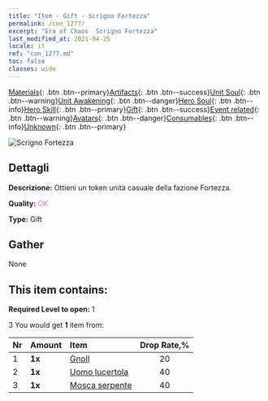 ```yaml
---
title: "Item - Gift - Scrigno Fortezza"
permalink: /con_1277/
excerpt: "Era of Chaos  Scrigno Fortezza"
last_modified_at: 2021-04-25
locale: it
ref: "con_1277.md"
toc: false
classes: wide
---
```

 [Materials](/ItemsIT/){: .btn .btn--primary}[Artifacts](/ItemsIT/Artifacts/){: .btn .btn--success}[Unit Soul](/ItemsIT/UnitSoul/){: .btn .btn--warning}[Unit Awakening](/ItemsIT/UnitAwakening/){: .btn .btn--danger}[Hero Soul](/ItemsIT/HeroSoul/){: .btn .btn--info}[Hero Skill](/ItemsIT/HeroSkill/){: .btn .btn--primary}[Gift](/ItemsIT/Gift/){: .btn .btn--success}[Event related](/ItemsIT/Events/){: .btn .btn--warning}[Avatars](/ItemsIT/Avatars/){: .btn .btn--danger}[Consumables](/ItemsIT/Consumables/){: .btn .btn--info}[Unknown](/ItemsIT/Unknown/){: .btn .btn--primary}

 ![Scrigno Fortezza](/images/t/i_904009.png)

## Dettagli
 **Descrizione:** Ottieni un token unità casuale della fazione Fortezza.

 **Quality:** <span style="color: #DA70D6">OK</span>

 **Type:** Gift

## Gather

  None

## This item contains:

 **Required Level to open:** 1

 3 You would get **1** item  from:

  | Nr | Amount |     Item    | Drop Rate,% |
  |:---|:-------|:------------|:---------:|
  | 1 |  **1x** | [Gnoll](/ItemsIT/unt_253/) | 20 | 
  | 2 |  **1x** | [Uomo lucertola](/ItemsIT/unt_254/) | 40 | 
  | 3 |  **1x** | [Mosca serpente](/ItemsIT/unt_255/) | 40 | 
